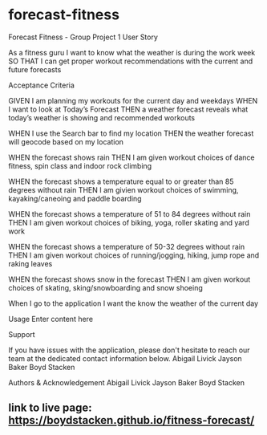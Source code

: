 # forecast-fitness
Forecast Fitness - Group Project 1
User Story

As a fitness guru
I want to know what the weather is during the work week
SO THAT I can get proper workout recommendations with the current and future forecasts

Acceptance Criteria

GIVEN I am planning my workouts for the current day and weekdays
WHEN I want to look at Today’s Forecast
THEN a weather forecast reveals what today’s weather is showing and recommended workouts

WHEN I use the Search bar to find my location
THEN the weather forecast will geocode based on my location

WHEN  the forecast shows rain
THEN I am given workout choices of dance fitness, spin class and indoor rock climbing

WHEN the forecast shows a temperature equal to or greater than 85 degrees without rain
THEN I am givien workout choices of swimming, kayaking/caneoing and paddle boarding

WHEN the forecast shows a temperature of 51 to 84 degrees without rain
THEN I am given workout choices of biking, yoga, roller skating and yard work

WHEN the forecast shows a temperature of 50-32 degrees without rain
THEN I am given workout choices of running/jogging, hiking, jump rope and raking leaves

WHEN the forecast shows snow in the forecast
THEN I am given workout choices of skating, sking/snowboarding and snow shoeing

When I go to the application I want the know the weather of the current day

Usage
Enter content here

Support

If you have issues with the application, please don't hesitate to reach our team at the dedicated contact information below.
Abigail Livick
Jayson Baker
Boyd Stacken

Authors & Acknowledgement
Abigail Livick
Jayson Baker
Boyd Stacken


## link to live page: https://boydstacken.github.io/fitness-forecast/
